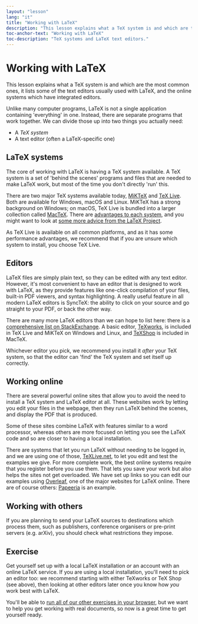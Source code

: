 ```yaml
---
layout: "lesson"
lang: "it"
title: "Working with LaTeX"
description: "This lesson explains what a TeX system is and which are the most common ones, it lists some of the text editors usually used with LaTeX, and the online systems which have integrated editors."
toc-anchor-text: "Working with LaTeX"
toc-description: "TeX systems and LaTeX text editors."
---
```


# Working with LaTeX

<span
  class="summary">This lesson explains what a TeX system is and which are the most common ones, it lists some of the text editors usually used with LaTeX, and the online systems which have integrated editors.</span>


Unlike many computer programs, LaTeX is not a single application containing
'everything' in one. Instead, there are separate programs that work together.
We can divide those up into two things you actually need:

- A _TeX system_
- A text editor (often a LaTeX-specific one)

## LaTeX systems

The core of working with LaTeX is having a TeX system available. A TeX system is a set
of 'behind the scenes' programs and files that are needed to make LaTeX work, but
most of the time you don't directly 'run' this.

There are two major TeX systems available today,
[MiKTeX](https://miktex.org/) and [TeX Live](https://tug.org/texlive). Both
are available for Windows, macOS and Linux.
MiKTeX has a strong background on Windows;
on macOS, TeX Live is bundled into a larger collection called [MacTeX](http://www.tug.org/mactex/).
There are [advantages to each
system](https://tex.stackexchange.com/questions/20036), and you might want to
look at [some more advice from the LaTeX
Project](https://www.latex-project.org/get/).

As TeX Live is available on all common platforms, and as it has some performance
advantages, we recommend that if you are unsure which system to install, you
choose TeX Live.

## Editors

LaTeX files are simply plain text, so they can be edited with any text editor.
However, it's most convenient to have an editor that is designed to work with
LaTeX, as they provide features like one-click compilation of your files,
built-in PDF viewers, and syntax highlighting. A really useful feature in all
modern LaTeX editors is SyncTeX: the ability to click on your source and go
straight to your PDF, or back the other way.

There are many more LaTeX editors than we can hope to list here: there is a
[comprehensive list on
StackExchange](https://tex.stackexchange.com/questions/339/latex-editors-ides).
A basic editor, [TeXworks](https://tug.org/texworks), is included in TeX Live
and MiKTeX on Windows and Linux, and [TeXShop](https://pages.uoregon.edu/koch/texshop/)
is included in MacTeX.

<p 
  class="hint">Whichever editor you pick, we recommend you install it <i>after</i> your TeX system, so that the editor can 'find' the TeX system and set itself up correctly.</p>

## Working online

There are several powerful online sites that allow you to avoid
the need to install a TeX system and LaTeX editor at all. These websites
work by letting you edit your files in the webpage, then they run LaTeX
behind the scenes, and display the PDF that is produced.

Some of these sites combine LaTeX with features similar to a word processor,
whereas others are more focused on letting you see the LaTeX code and
so are closer to having a local installation.

There are systems that let you run LaTeX without needing to be logged in, and we
are using one of those,
[TeXLive.net](https://texlive.net), to let you
edit and test the examples we give. For more complete work, the best online
systems require that you register before you use them. That lets you save your
work but also helps the sites not get overloaded. We have set up links so you
can edit our examples using [Overleaf](https://www.overleaf.com), one of the
major websites for LaTeX online. There are of course others:
[Papeeria](https://papeeria.com/) is an example.

## Working with others

If you are planning to send your LaTeX sources to destinations which process
them, such as publishers, conference organisers or pre-print servers
(e.g. arXiv), you should check what restrictions they impose.

## Exercise

Get yourself set up with a local LaTeX installation _or_ an account with
an online LaTeX service. If you are using a local installation, you'll need
to pick an editor too: we recommend starting with either TeXworks or TeX Shop
(see above), then looking at other editors later once you know how _you_
work best with LaTeX.

You'll be able to [run all of our other exercises in your browser](help.md), but we want
to help you get working with real documents, so now is a great time to get
yourself ready.

